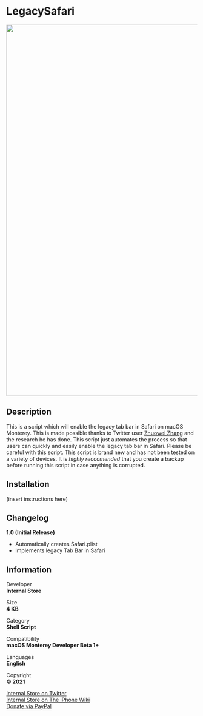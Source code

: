 # LegacySafari
<img src="https://github.com/InternalStore/LegacySafari/blob/main/Banner.png?raw=true" alt="" width="980"/>  

## Description
This is a script which will enable the legacy tab bar in Safari on macOS Monterey. This is made possible thanks to Twitter user [Zhuowei Zhang](https://www.twitter.com/zhuowei) and the research he has done. This script just automates the process so that users can quickly and easily enable the legacy tab bar in Safari. Please be careful with this script. This script is brand new and has not been tested on a variety of devices. It is *highly reccomended* that you create a backup before running this script in case anything is corrupted.

## Installation
(insert instructions here)

## Changelog
**1.0 (Initial Release)**  
  *  Automatically creates Safari.plist
  *  Implements legacy Tab Bar in Safari

## Information
Developer   
**Internal Store**  
  
Size  
**4 KB**  
  
Category  
**Shell Script**  
  
Compatibility  
**macOS Monterey Developer Beta 1+**  
  
Languages  
**English**  
  
Copyright  
**© 2021**  
  
  
[Internal Store on Twitter](https://www.twitter.com/InternalStore)  
[Internal Store on The iPhone Wiki](https://www.theiphonewiki.com/wiki/User:InternalStore)  
[Donate via PayPal](https://paypal.me/BreckenLusk)
